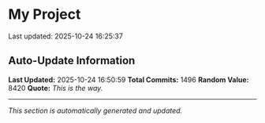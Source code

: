# My Project


Last updated: 2025-10-24 16:25:37































































































































































































































































































































































































































































































































































































































































































































































































































































































































































































































































































































































































































































































































































































































































































































































































































































































































































































































































































































































## Auto-Update Information

**Last Updated:** 2025-10-24 16:50:59
**Total Commits:** 1496
**Random Value:** 8420
**Quote:** _This is the way._

---
_This section is automatically generated and updated._